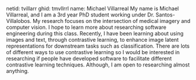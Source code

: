 netid: tvillarr
ghid: tmvllrrl
name: Michael Villarreal
My name is Michael Villarreal, and I am a 3rd year PhD student working under Dr. Santos-Villalobos. My research focuses on the intersection of medical imagery and computer vision. I hope to learn more about researching software engineering during this class. Recently, I have been learning about using images and text, through contrastive learning, to enhance image latent representations for downstream tasks such as classification. There are lots of different ways to use contrastive learning so I would be interested in researching if people have developed software to facilitate different contrastive learning techniques. Although, I am open to researching almost anything.